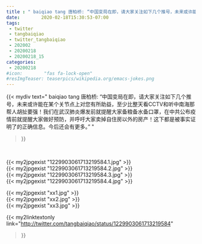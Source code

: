 ```yaml
---
title : " baiqiao tang 唐柏桥: “中国变局在即，请大家关注如下几个推号，未来或许能在某个关节点上对您有所助益，至少比整天看CCTV和听中南海那帮人胡扯要强！我们在武汉肺炎爆发前就提醒大家备粮备水备口罩，在中共公布疫情前就提醒大家做好预防，并呼吁大家卖掉自住房以外的房产！这下都是被事实证明了的正确信息。今后还会有更多。”  "
date:        2020-02-18T15:30:53-07:00
tags:
 - twitter
 - tangbaiqiao
 - twitter_tangbaiqiao
 - 202002
 - 20200218
 - 20200218_15
categories:
 - 20200218
#icon:        "fas fa-lock-open"
#resImgTeaser: teaserpics/wikipedia.org/emacs-jokes.png
---
```


{{< mydiv text=" baiqiao tang 唐柏桥: “中国变局在即，请大家关注如下几个推号，未来或许能在某个关节点上对您有所助益，至少比整天看CCTV和听中南海那帮人胡扯要强！我们在武汉肺炎爆发前就提醒大家备粮备水备口罩，在中共公布疫情前就提醒大家做好预防，并呼吁大家卖掉自住房以外的房产！这下都是被事实证明了的正确信息。今后还会有更多。”  "
>}}
<br>


 {{< my2jpgexist "1229903061713219584.1.jpg" >}}<br>  {{< my2jpgexist "1229903061713219584.2.jpg" >}}<br>  {{< my2jpgexist "1229903061713219584.3.jpg" >}}<br>  {{< my2jpgexist "1229903061713219584.4.jpg" >}}<br> 

{{< my2jpgexist "xx1.jpg" >}}<br>
{{< my2jpgexist "xx2.jpg" >}}<br>
{{< my2jpgexist "xx3.jpg" >}}<br>


{{< my2linktextonly link="http://twitter.com/tangbaiqiao/status/1229903061713219584"
>}}


<br>

